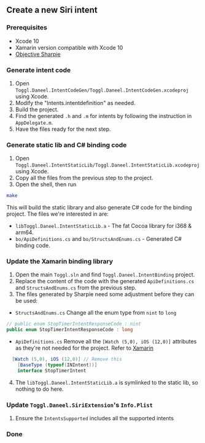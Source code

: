 ## Create a new Siri intent

### Prerequisites

- Xcode 10 
- Xamarin version compatible with Xcode 10 
- [Objective Sharpie](https://docs.microsoft.com/en-us/xamarin/cross-platform/macios/binding/objective-sharpie/)

### Generate intent code

1. Open `Toggl.Daneel.IntentCodeGen/Toggl.Daneel.IntentCodeGen.xcodeproj` using Xcode.
1. Modify the "Intents.intentdefinition" as needed.
1. Build the project. 
1. Find the generated `.h` and `.m` for intents by following the instruction in `AppDelegate.m`.
1. Have the files ready for the next step.

### Generate static lib and C# binding code

1. Open `Toggl.Daneel.IntentStaticLib/Toggl.Daneel.IntentStaticLib.xcodeproj` using Xcode.
1. Copy all the files from the previous step to the project.
1. Open the shell, then run

```bash
make
```

This will build the static library and also generate C# code for the binding project. The files we're interested in are:

- `libToggl.Daneel.IntentStaticLib.a` - The fat Cocoa library for i368 & arm64.
- `bo/ApiDefinitions.cs` and `bo/StructsAndEnums.cs` - Generated C# binding code.

### Update the Xamarin binding library

1. Open the main `Toggl.sln` and find `Toggl.Daneel.IntentBinding` project.
2. Replace the content of the code with the generated `ApiDefinitions.cs` and `StructsAndEnums.cs` from the previous step.
3. The files generated by Sharpie need some adjustment before they can be used:

- `StructsAndEnums.cs`
Change all the enum type from `nint` to `long`

```csharp
// public enum StopTimerIntentResponseCode : nint
public enum StopTimerIntentResponseCode : long
```

- `ApiDefinitions.cs`
Remove all the `[Watch (5,0), iOS (12,0)]` attributes as they're not needed for the project. Refer to [Xamarin](https://docs.microsoft.com/en-us/xamarin/ios/platform/introduction-to-ios12/siri-shortcuts)

```csharp
  [Watch (5,0), iOS (12,0)] // Remove this
	[BaseType (typeof(INIntent))]
	interface StopTimerIntent
```

4. The `libToggl.Daneel.IntentStaticLib.a` is symlinked to the static lib, so nothing to do here.

### Update `Toggl.Daneel.SiriExtension`'s `Info.Plist`

1. Ensure the `IntentsSupported` includes all the supported intents

### Done
